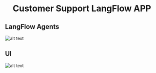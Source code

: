 <h1 align="center">
Customer Support LangFlow APP
</h1>

## LangFlow Agents
![alt text](https://github.com/hasan-moni-321/Customer_Support_LangFlow_Tim/blob/main/images/Screenshot%20from%202024-12-21%2014-28-53.png) 


## UI
![alt text](https://github.com/hasan-moni-321/Customer_Support_LangFlow_Tim/blob/main/images/Screenshot%20from%202024-12-21%2014-28-53.png) 


